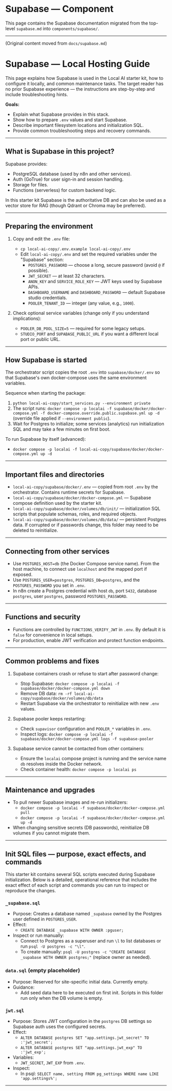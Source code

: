 # Supabase — Component

This page contains the Supabase documentation migrated from the top-level `supabase.md` into `components/supabase/`.

---

(Original content moved from `docs/supabase.md`)

# Supabase — Local Hosting Guide

This page explains how Supabase is used in the Local AI starter kit, how to configure it locally, and common maintenance tasks. The target reader has no prior Supabase experience — the instructions are step-by-step and include troubleshooting hints.

**Goals:**
- Explain what Supabase provides in this stack.
- Show how to prepare `.env` values and start Supabase.
- Describe important filesystem locations and initialization SQL.
- Provide common troubleshooting steps and recovery commands.

---

## What is Supabase in this project?

Supabase provides:
- PostgreSQL database (used by n8n and other services).
- Auth (GoTrue) for user sign-in and session handling.
- Storage for files.
- Functions (serverless) for custom backend logic.

In this starter kit Supabase is the authoritative DB and can also be used as a vector store for RAG (though Qdrant or Chroma may be preferred).

---

## Preparing the environment

1. Copy and edit the `.env` file:
   - `cp local-ai-copy/.env.example local-ai-copy/.env`
   - Edit `local-ai-copy/.env` and set the required variables under the "Supabase" section:
     - `POSTGRES_PASSWORD` — choose a long, secure password (avoid `@` if possible).
     - `JWT_SECRET` — at least 32 characters.
     - `ANON_KEY` and `SERVICE_ROLE_KEY` — JWT keys used by Supabase APIs.
     - `DASHBOARD_USERNAME` and `DASHBOARD_PASSWORD` — default Supabase studio credentials.
     - `POOLER_TENANT_ID` — integer (any value, e.g., `1000`).

2. Check optional service variables (change only if you understand implications):
   - `POOLER_DB_POOL_SIZE=5` — required for some legacy setups.
   - `STUDIO_PORT` and `SUPABASE_PUBLIC_URL` if you want a different local port or public URL.

---

## How Supabase is started

The orchestrator script copies the root `.env` into `supabase/docker/.env` so that Supabase's own docker-compose uses the same environment variables.

Sequence when starting the package:
1. `python local-ai-copy/start_services.py --environment private`
2. The script runs: `docker compose -p localai -f supabase/docker/docker-compose.yml -f docker-compose.override.public.supabase.yml up -d` (override file applied if `--environment public`).
3. Wait for Postgres to initialize; some services (analytics) run initialization SQL and may take a few minutes on first boot.

To run Supabase by itself (advanced):
- `docker compose -p localai -f local-ai-copy/supabase/docker/docker-compose.yml up -d`

---

## Important files and directories

- `local-ai-copy/supabase/docker/.env` — copied from root `.env` by the orchestrator. Contains runtime secrets for Supabase.
- `local-ai-copy/supabase/docker/docker-compose.yml` — Supabase compose definition used by the starter kit.
- `local-ai-copy/supabase/docker/volumes/db/init/` — initialization SQL scripts that populate schemas, roles, and required objects.
- `local-ai-copy/supabase/docker/volumes/db/data/` — persistent Postgres data. If corrupted or if passwords change, this folder may need to be deleted to reinitialize.

---

## Connecting from other services

- Use `POSTGRES_HOST=db` (the Docker Compose service name). From the host machine, to connect use `localhost` and the mapped port if exposed.
- Use `POSTGRES_USER=postgres`, `POSTGRES_DB=postgres`, and the `POSTGRES_PASSWORD` you set in `.env`.
- In n8n create a Postgres credential with host `db`, port `5432`, database `postgres`, user `postgres`, password `POSTGRES_PASSWORD`.

---

## Functions and security

- Functions are controlled by `FUNCTIONS_VERIFY_JWT` in `.env`. By default it is `false` for convenience in local setups.
- For production, enable JWT verification and protect function endpoints.

---

## Common problems and fixes

1. Supabase containers crash or refuse to start after password change:
   - Stop Supabase: `docker compose -p localai -f supabase/docker/docker-compose.yml down`
   - Remove DB data: `rm -rf local-ai-copy/supabase/docker/volumes/db/data`
   - Restart Supabase via the orchestrator to reinitialize with new `.env` values.

2. Supabase pooler keeps restarting:
   - Check `supavisor` configuration and `POOLER_*` variables in `.env`.
   - Inspect logs: `docker compose -p localai -f supabase/docker/docker-compose.yml logs -f supabase-pooler`

3. Supabase service cannot be contacted from other containers:
   - Ensure the `localai` compose project is running and the service name `db` resolves inside the Docker network.
   - Check container health: `docker compose -p localai ps`

---

## Maintenance and upgrades

- To pull newer Supabase images and re-run initializers:
  - `docker compose -p localai -f supabase/docker/docker-compose.yml pull`
  - `docker compose -p localai -f supabase/docker/docker-compose.yml up -d`
- When changing sensitive secrets (DB passwords), reinitialize DB volumes if you cannot migrate them.

---

## Init SQL files — purpose, exact effects, and commands

This starter kit contains several SQL scripts executed during Supabase initialization. Below is a detailed, operational reference that includes the exact effect of each script and commands you can run to inspect or reproduce the changes.

### `_supabase.sql`
- Purpose: Creates a database named `_supabase` owned by the Postgres user defined in `POSTGRES_USER`.
- Effect:
  - `CREATE DATABASE _supabase WITH OWNER :pguser;`
- Inspect or run manually:
  - Connect to Postgres as a superuser and run `\l` to list databases or run `psql -U postgres -c "\l"`.
  - To create manually: `psql -U postgres -c "CREATE DATABASE _supabase WITH OWNER postgres;"` (replace owner as needed).

### `data.sql` (empty placeholder)
- Purpose: Reserved for site-specific initial data. Currently empty.
- Guidance:
  - Add seed data here to be executed on first init. Scripts in this folder run only when the DB volume is empty.

### `jwt.sql`
- Purpose: Stores JWT configuration in the `postgres` DB settings so Supabase auth uses the configured secrets.
- Effect:
  - `ALTER DATABASE postgres SET "app.settings.jwt_secret" TO :'jwt_secret';`
  - `ALTER DATABASE postgres SET "app.settings.jwt_exp" TO :'jwt_exp';`
- Variables:
  - `JWT_SECRET`, `JWT_EXP` from `.env`.
- Inspect:
  - In psql: `SELECT name, setting FROM pg_settings WHERE name LIKE 'app.settings%';`

---

